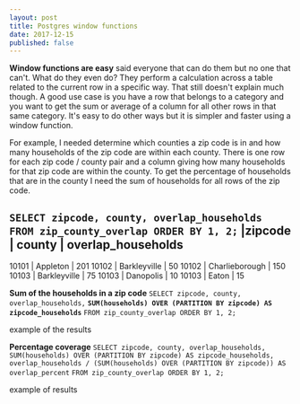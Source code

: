 ```yaml
---
layout: post
title: Postgres window functions
date: 2017-12-15
published: false
---
```


**Window functions are easy** said everyone that can do them but no one that can't. What do they even do? They perform a calculation across a table related to the current row in a specific way. That still doesn't explain much though. A good use case is you have a row that belongs to a category and you want to get the sum or average of a column for all other rows in that same category. It's easy to do other ways but it is simpler and faster using a window function.

For example, I needed determine which counties a zip code is in and how many households of the zip code are within each county. There is one row for each zip code / county pair and a column giving how many households for that zip code are within the county. To get the percentage of households that are in the county I need the sum of households for all rows of the zip code.

`SELECT zipcode, county, overlap_households FROM zip_county_overlap ORDER BY 1, 2;`
|zipcode | county         | overlap_households
---------------------------------------------
10101   | Appleton       | 201
10102   | Barkleyville   | 50
10102   | Charlieborough | 150
10103   | Barkleyville   | 75
10103   | Danopolis      | 10
10103   | Eaton          | 15


**Sum of the households in a zip code**
`SELECT zipcode, county, overlap_households,`
**`SUM(households) OVER (PARTITION BY zipcode) AS zipcode_households`**
`FROM zip_county_overlap ORDER BY 1, 2;`

example of the results

**Percentage coverage**
`SELECT zipcode, county, overlap_households,`
`SUM(households) OVER (PARTITION BY zipcode) AS zipcode_households,`
`overlap_households / (SUM(households) OVER (PARTITION BY zipcode)) AS overlap_percent`
`FROM zip_county_overlap ORDER BY 1, 2;`

example of results
